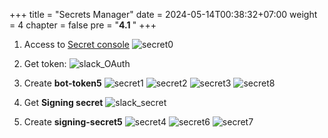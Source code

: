 +++
title = "Secrets Manager"
date = 2024-05-14T00:38:32+07:00
weight = 4
chapter = false
pre = "<b>4.1 </b>"
+++

1. Access to [Secret console]()
   ![secret0](/images/4/secret1.png?width=91pc)

2. Get token:
   ![slack_OAuth](/images/4/getOAuth1.png?width=90pc)

3. Create **bot-token5**
   ![secret1](/images/4/secret2.png?width=91pc)
   ![secret2](/images/4/secret3.png?width=91pc)
   ![secret3](/images/4/secret3-.png?width=91pc)
   ![secret8](/images/4/secret4.png?width=91pc)

4. Get **Signing secret**
   ![slack_secret](/images/4/secret5-.png?width=90pc)

5. Create **signing-secret5**
   ![secret4](/images/4/secret6-.png?width=90pc)
   ![secret6](/images/4/secret6.png?width=90pc)
   ![secret7](/images/4/secret7-.png?width=90pc)
   